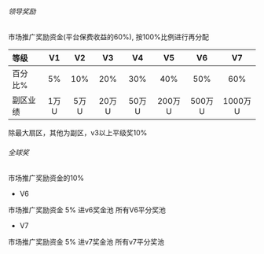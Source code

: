 
###### 领导奖励

市场推广奖励资金(平台保费收益的60%), 按100%比例进行再分配

| 等级  | V1   | V2   |V3   |V4   |V5   |V6    |V7    |
| :------ | :------: | :------: | :------: | :------: | :------: | :------: | :------: |
| 百分比%   | 5%  | 10%   |20%  | 30%   |40%   | 50%   |60%   |
| 副区业绩   | 1万U   | 5万U   |20万U | 50万U | 200万U | 500万U |1000万U |

除最大扇区，其他为副区，v3以上平级奖10%

###### 全球奖 

市场推广奖励资金的10%

* V6 

市场推广奖励资金 5%
进v6奖金池
所有V6平分奖池

* V7

市场推广奖励资金 5%
进v7奖金池
所有v7平分奖池
